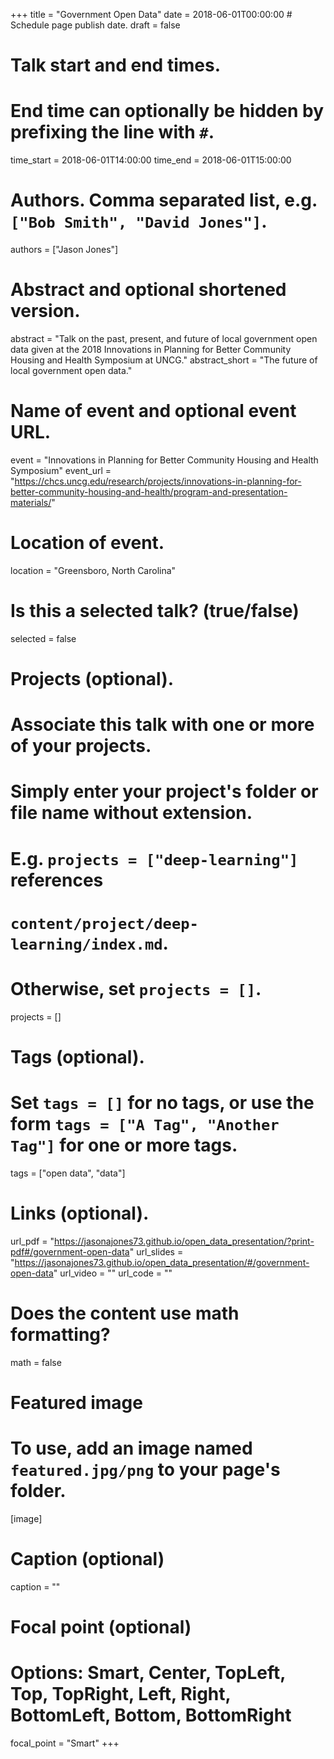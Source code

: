 +++
title = "Government Open Data"
date = 2018-06-01T00:00:00  # Schedule page publish date.
draft = false

# Talk start and end times.
#   End time can optionally be hidden by prefixing the line with `#`.
time_start = 2018-06-01T14:00:00
time_end = 2018-06-01T15:00:00

# Authors. Comma separated list, e.g. `["Bob Smith", "David Jones"]`.
authors = ["Jason Jones"]

# Abstract and optional shortened version.
abstract = "Talk on the past, present, and future of local government open data given at the 2018 Innovations in Planning for Better Community Housing and Health Symposium at UNCG."
abstract_short = "The future of local government open data."

# Name of event and optional event URL.
event = "Innovations in Planning for Better Community Housing and Health Symposium"
event_url = "https://chcs.uncg.edu/research/projects/innovations-in-planning-for-better-community-housing-and-health/program-and-presentation-materials/"

# Location of event.
location = "Greensboro, North Carolina"

# Is this a selected talk? (true/false)
selected = false

# Projects (optional).
#   Associate this talk with one or more of your projects.
#   Simply enter your project's folder or file name without extension.
#   E.g. `projects = ["deep-learning"]` references 
#   `content/project/deep-learning/index.md`.
#   Otherwise, set `projects = []`.
projects = []

# Tags (optional).
#   Set `tags = []` for no tags, or use the form `tags = ["A Tag", "Another Tag"]` for one or more tags.
tags = ["open data", "data"]

# Links (optional).
url_pdf = "https://jasonajones73.github.io/open_data_presentation/?print-pdf#/government-open-data"
url_slides = "https://jasonajones73.github.io/open_data_presentation/#/government-open-data"
url_video = ""
url_code = ""

# Does the content use math formatting?
math = false

# Featured image
# To use, add an image named `featured.jpg/png` to your page's folder. 
[image]
  # Caption (optional)
  caption = ""

  # Focal point (optional)
  # Options: Smart, Center, TopLeft, Top, TopRight, Left, Right, BottomLeft, Bottom, BottomRight
  focal_point = "Smart"
+++

